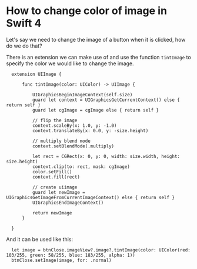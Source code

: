 # How to change color of image in Swift 4

Let's say we need to change the image of a button when it is clicked, how do we do that?

There is an extension we can make use of and use the function ```tintImage``` to specify the color we would like to change the image.

```
  extension UIImage {

      func tintImage(color: UIColor) -> UIImage {

          UIGraphicsBeginImageContext(self.size)
          guard let context = UIGraphicsGetCurrentContext() else { return self }
          guard let cgImage = cgImage else { return self }

          // flip the image
          context.scaleBy(x: 1.0, y: -1.0)
          context.translateBy(x: 0.0, y: -size.height)

          // multiply blend mode
          context.setBlendMode(.multiply)

          let rect = CGRect(x: 0, y: 0, width: size.width, height: size.height)
          context.clip(to: rect, mask: cgImage)
          color.setFill()
          context.fill(rect)

          // create uiimage
          guard let newImage = UIGraphicsGetImageFromCurrentImageContext() else { return self }
          UIGraphicsEndImageContext()

          return newImage
      }

  }
```

And it can be used like this:
```
  let image = btnClose.imageView?.image?.tintImage(color: UIColor(red: 103/255, green: 58/255, blue: 183/255, alpha: 1))
  btnClose.setImage(image, for: .normal)
```
